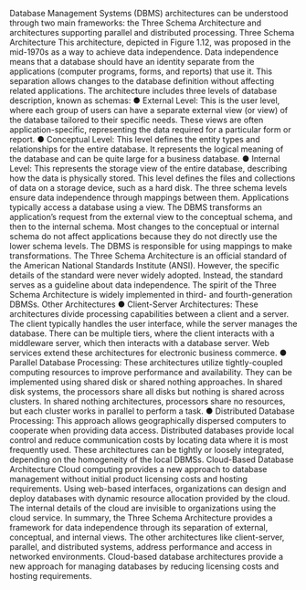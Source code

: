 Database Management Systems (DBMS) architectures can be understood through two main frameworks: the Three Schema Architecture and architectures supporting parallel and distributed processing.
Three Schema Architecture
This architecture, depicted in Figure 1.12, was proposed in the mid-1970s as a way to achieve data independence. Data independence means that a database should have an identity separate from the applications (computer programs, forms, and reports) that use it. This separation allows changes to the database definition without affecting related applications. The architecture includes three levels of database description, known as schemas:
●
External Level: This is the user level, where each group of users can have a separate external view (or view) of the database tailored to their specific needs. These views are often application-specific, representing the data required for a particular form or report.
●
Conceptual Level: This level defines the entity types and relationships for the entire database. It represents the logical meaning of the database and can be quite large for a business database.
●
Internal Level: This represents the storage view of the entire database, describing how the data is physically stored. This level defines the files and collections of data on a storage device, such as a hard disk.
The three schema levels ensure data independence through mappings between them. Applications typically access a database using a view. The DBMS transforms an application’s request from the external view to the conceptual schema, and then to the internal schema. Most changes to the conceptual or internal schema do not affect applications because they do not directly use the lower schema levels. The DBMS is responsible for using mappings to make transformations.
The Three Schema Architecture is an official standard of the American National Standards Institute (ANSI). However, the specific details of the standard were never widely adopted. Instead, the standard serves as a guideline about data independence. The spirit of the Three Schema Architecture is widely implemented in third- and fourth-generation DBMSs.
Other Architectures
●
Client-Server Architectures: These architectures divide processing capabilities between a client and a server. The client typically handles the user interface, while the server manages the database. There can be multiple tiers, where the client interacts with a middleware server, which then interacts with a database server. Web services extend these architectures for electronic business commerce.
●
Parallel Database Processing: These architectures utilize tightly-coupled computing resources to improve performance and availability. They can be implemented using shared disk or shared nothing approaches. In shared disk systems, the processors share all disks but nothing is shared across clusters. In shared nothing architectures, processors share no resources, but each cluster works in parallel to perform a task.
●
Distributed Database Processing: This approach allows geographically dispersed computers to cooperate when providing data access. Distributed databases provide local control and reduce communication costs by locating data where it is most frequently used. These architectures can be tightly or loosely integrated, depending on the homogeneity of the local DBMSs.
Cloud-Based Database Architecture
Cloud computing provides a new approach to database management without initial product licensing costs and hosting requirements. Using web-based interfaces, organizations can design and deploy databases with dynamic resource allocation provided by the cloud. The internal details of the cloud are invisible to organizations using the cloud service.
In summary, the Three Schema Architecture provides a framework for data independence through its separation of external, conceptual, and internal views. The other architectures like client-server, parallel, and distributed systems, address performance and access in networked environments. Cloud-based database architectures provide a new approach for managing databases by reducing licensing costs and hosting requirements.